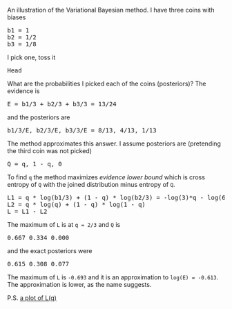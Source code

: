 An illustration of the Variational Bayesian method. I have three coins with biases

<pre>
b1 = 1
b2 = 1/2
b3 = 1/8
</pre>
I pick one, toss it
<pre>
Head
</pre>

What are the probabilities I picked each of the coins (posteriors)? The evidence is

<pre>
E = b1/3 + b2/3 + b3/3 = 13/24
</pre>
and the posteriors are
<pre>
b1/3/E, b2/3/E, b3/3/E = 8/13, 4/13, 1/13
</pre>

The method approximates this answer. I assume posteriors are (pretending the third coin was not picked)

<pre>
Q = q, 1 - q, 0
</pre>

To find `q` the method maximizes _evidence lower bound_ which is cross entropy of `Q` with the joined distribution minus entropy of `Q`.

<pre>
L1 = q * log(b1/3) + (1 - q) * log(b2/3) = -log(3)*q - log(6)*(1 - q)
L2 = q * log(q) + (1 - q) * log(1 - q)
L = L1 - L2
</pre>
The maximum of `L` is at `q = 2/3` and `Q` is
<pre>
0.667 0.334 0.000
</pre>
and the exact posteriors were
<pre>
0.615 0.308 0.077
</pre>
The maximum of `L` is `-0.693` and it is an approximation to `log(E) = -0.613`. The approximation is lower, as the name suggests.

P.S. [a plot of L(q)](https://www.wolframalpha.com/input/?i=plot+%28-q*log%28q%29%29-log%283%29*q-log%281-q%29*%281-q%29-log%286%29*%281-q%29%2C+q%3D0..1)
